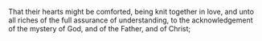 That their hearts might be comforted, being knit together in love, and unto all riches of the full assurance of understanding, to the acknowledgement of the mystery of God, and of the Father, and of Christ;
